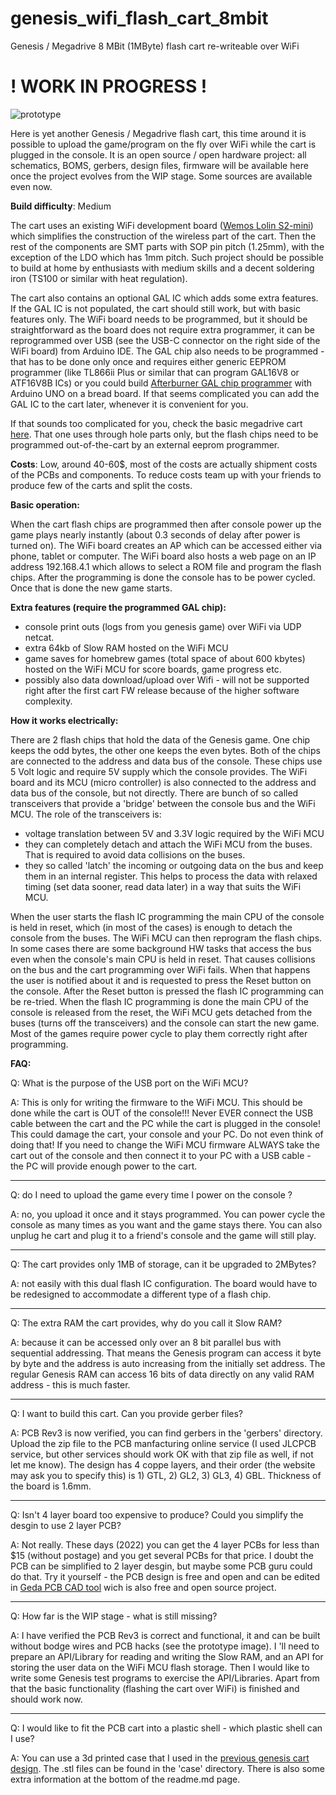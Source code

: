 # genesis_wifi_flash_cart_8mbit
Genesis / Megadrive 8 MBit (1MByte) flash cart re-writeable over WiFi

# ! WORK IN PROGRESS !

![prototype](https://github.com/ole00/genesis_wifi_flash_cart_8mbit/raw/master/img/cart_r3.jpg "prototype cart")

Here is yet another Genesis / Megadrive flash cart, this time around it is possible
to upload the game/program on the fly over WiFi while the cart is plugged in the console.
It is an open source / open hardware project: all schematics, BOMS, gerbers, design files, firmware
will be available here once the project evolves from the WIP stage. Some sources are available even now.


**Build difficulty**: Medium

The cart uses an existing WiFi development board ([Wemos Lolin S2-mini](https://www.wemos.cc/en/latest/s2/s2_mini.html))
which simplifies the construction of the wireless part of the cart. Then the rest of the components
are SMT parts with SOP pin pitch (1.25mm), with the exception of the LDO which has 1mm pitch.
Such project should be possible to build at home by enthusiasts with medium skills
and a decent soldering iron (TS100 or similar with heat regulation).

The cart also contains an optional GAL IC which adds some
extra features. If the GAL IC is not populated, the cart should still work, but with basic features only.
The WiFi board needs to be programmed, but it should be straightforward as the board does not require
extra programmer, it can be reprogrammed over USB (see the USB-C connector on the right side of the 
WiFi board) from Arduino IDE. The GAL chip also needs to be programmed - that has to be done only once and requires
either generic EEPROM programmer (like TL866ii Plus or similar that can program GAL16V8 or ATF16V8B ICs)
or you could build [Afterburner GAL chip programmer](https://github.com/ole00/afterburner) with Arduino UNO
on a bread board. If that seems complicated you can add the GAL IC to the cart later, whenever
it is convenient for you.

If that sounds too complicated for you, check the basic megadrive cart [here](https://github.com/ole00/genesis_flash_cart_8mbit).
That one uses through hole parts only, but the flash chips need to be programmed out-of-the-cart by an external
eeprom programmer.

**Costs**: Low, around 40-60$, most of the costs are actually shipment costs of the PCBs and components.
To reduce costs team up with your friends to produce few of the carts and split the costs.

**Basic operation:**

When the cart flash chips are programmed then after console power up the game plays nearly instantly
(about 0.3 seconds of delay after power is turned on). The WiFi board creates an AP which can be accessed
either via phone, tablet or computer. The WiFi board also hosts a web page on an IP address 192.168.4.1 which
allows to select a ROM file and program the flash chips. After the programming is done the console has to be
power cycled. Once that is done the new game starts.

**Extra features (require the programmed GAL chip):**

- console print outs (logs from you genesis game) over WiFi via UDP netcat.
- extra 64kb of Slow RAM hosted on the WiFi MCU
- game saves for homebrew games (total space of about 600 kbytes) hosted on the WiFi MCU
  for score boards, game progress etc.
- possibly also data download/upload over Wifi - will not be supported right after the first cart FW release
  because of the higher software complexity. 
  
**How it works electrically:**

There are 2 flash chips that hold the data of the Genesis game. One chip keeps the odd bytes, the other one keeps 
the even bytes. Both of the chips are connected to the address and data bus of the console. These chips use 5 Volt 
logic and require 5V supply which the console provides. The WiFi board and its MCU (micro controller) is also connected
to the address and data bus of the console, but not directly. There are bunch of so called transceivers that provide a 'bridge' between
the console bus and the WiFi MCU. The role of the transceivers is:
- voltage translation between 5V and 3.3V logic required by the WiFi MCU
- they can completely detach and attach the WiFi MCU from the buses. That is required to avoid data collisions on the buses.
- they so called 'latch' the incoming or outgoing data on the bus and keep them in an internal register. This helps to process
  the data with relaxed timing (set data sooner, read data later) in a way that suits the WiFi MCU.
  
When the user starts the flash IC programming the main CPU of the console is held in reset, which (in most of the cases) is enough
to detach the console from the buses. The WiFi MCU can then reprogram the flash chips. In some cases there are some background
HW tasks that access the bus even when the console's main CPU is held in reset. That causes collisions on the bus and the cart programming
over WiFi fails. When that happens the user is notified about it and is requested to press the Reset button on the console.
After the Reset button is pressed the flash IC programming can be re-tried. When the flash IC programming is done the main
CPU of the console is released from the reset, the WiFi MCU gets detached from the buses (turns off the transceivers)
and the console can start the new game. Most of the games require power cycle to play them correctly right after programming.


**FAQ:**

Q: What is the purpose of the USB port on the WiFi MCU?

A: This is only for writing the firmware to the WiFi MCU. This should be done while the cart is OUT of the console!!!
   Never EVER connect the USB cable between the cart and the PC while the cart is plugged in the console! This could damage
   the cart, your console and your PC. Do not even think of doing that! If you need to change the WiFi MCU firmware
   ALWAYS take the cart out of the console and then connect it to your PC with a USB cable - the PC will provide enough power to
   the cart.

--------

Q: do I need to upload the game every time I power on the console ?

A: no, you upload it once and it stays programmed. You can power cycle the console as many times as you want and the game stays there.
   You can also unplug he cart and plug it to a friend's console and the game will still play.

--------

Q: The cart provides only 1MB of storage, can it be upgraded to 2MBytes?

A: not easily with this dual flash IC configuration. The board would have to be redesigned to accommodate a different type of a flash chip.

--------

Q: The extra RAM the cart provides, why do you call it Slow RAM?

A: because it can be accessed only over an 8 bit parallel bus with sequential addressing. That means the Genesis program can access
   it byte by byte and the address is auto increasing from the initially set address. The regular Genesis RAM can access 16 bits of data
   directly on any valid RAM address - this is much faster.

--------

Q: I want to build this cart. Can you provide gerber files?

A: PCB Rev3 is now verified, you can find gerbers in the 'gerbers' directory. Upload the zip file to the PCB manfacturing online service
(I used JLCPCB service, but other services should work OK with that zip file as well, if not let me know). The design has 4 coppe layers, and their
order (the website may ask you to specify this)  is 1) GTL, 2) GL2, 3) GL3, 4) GBL. Thickness of the board is 1.6mm.

--------

Q: Isn't 4 layer board too expensive to produce? Could you simplify the desgin to use 2 layer PCB?

A: Not really. These days (2022) you can get the 4 layer PCBs for less than $15 (without postage) and you get several PCBs for that price. I doubt
the PCB can be simplified to 2 layer desgin, but maybe some PCB guru could do that. Try it yourself - the PCB design is free and open
and can be edited in [Geda PCB CAD tool](http://pcb.geda-project.org) wich is also free and open source project.

--------

Q: How far is the WIP stage - what is still missing?

A: I have verified the PCB Rev3 is correct and functional, it and can be built without bodge wires and PCB hacks (see the prototype image). 
I 'll need to prepare an API/Library for reading and writing the Slow RAM, and an API for storing the user data on
the WiFi MCU flash storage. Then I would like to write some  Genesis test programs to exercise the API/Libraries. 
Apart from that the basic functionality (flashing the cart over WiFi) is finished and should work now.

--------

Q: I would like to fit the PCB  cart into a plastic shell - which plastic shell can I use?

A: You can use a 3d printed case that I used in the [previous genesis cart design](https://github.com/ole00/genesis_flash_cart_8mbit).
The .stl files can be found in the 'case' directory. There is also some extra information at the bottom of the readme.md page.
   
